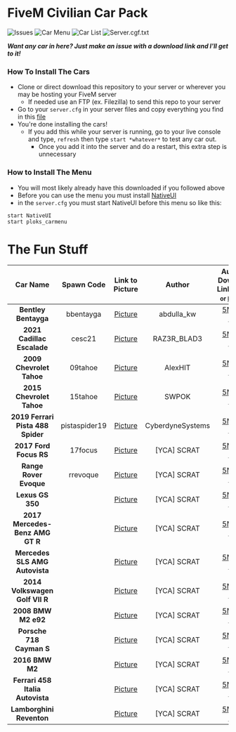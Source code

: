 # FiveM Civilian Car Pack

<!--![Car Menu](https://img.shields.io/badge/Car%20Menu-Up%20to%20Date-brightgreen?style=for-the-badge)-->
<!--![Car List](https://img.shields.io/badge/Car%20List-Up%20to%20Date-brightgreen?style=for-the-badge)-->
<!--![Server.cgf.txt](https://img.shields.io/badge/server.cfg.txt-Up%20to%20Date-brightgreen?style=for-the-badge)-->
![Issues](https://img.shields.io/github/issues/PLOKMJNB/FiveM-Civ-Car-Pack?style=for-the-badge&logo=github)
![Car Menu](https://img.shields.io/badge/Car%20Menu-Outdated-red?style=for-the-badge)
![Car List](https://img.shields.io/badge/Car%20List-Outdated-red?style=for-the-badge)
![Server.cgf.txt](https://img.shields.io/badge/server.cfg.txt-Outdated-red?style=for-the-badge)

***Want any car in here? Just make an issue with a download link and I'll get to it!***

### How To Install The Cars
- Clone or direct download this repository to your server or wherever you may be hosting your FiveM server
  - If needed use an FTP (ex. Filezilla) to send this repo to your server
- Go to your `server.cfg` in your server files and copy everything you find in this [file](server.cfg.txt)
- You're done installing the cars!
  - If you add this while your server is running, go to your live console and type, `refresh` then type `start *whatever*` to test any car out.
    - Once you add it into the server and do a restart, this extra step is unnecessary

### How to Install The Menu
- You will most likely already have this downloaded if you followed above
- Before you can use the menu you must install [NativeUI](https://github.com/FrazzIe/NativeUILua)
- in the `server.cfg` you must start NativeUI before this menu so like this:
```
start NativeUI 
start ploks_carmenu
```

# The Fun Stuff
| Car Name | Spawn Code  | Link to Picture | Author | Authors Download Link<sub>[5MODS](https://gta5-mods.com/) or [LSPDFR](https://www.lcpdfr.com/)<sub>  | Extra Notes |
| :-----:  | :-:         | :-:             | :-: | :-: | :-: |
| **Bentley Bentayga** | bbentayga | [Picture](/[PLOKS_CARS]/[BENTLEY]/bbentayga/bbentayga.jpg) | abdulla_kw | [5MODS Link](https://www.gta5-mods.com/vehicles/bentley-bentayga) |
| **2021 Cadillac Escalade** | cesc21 | [Picture](/[PLOKS_CARS]/[CADILLAC]/cesc21/cesc21.jpg) | RAZ3R_BLAD3 | [5MODS Link](https://www.gta5-mods.com/vehicles/cadillac-escalade-2021-next-gen-replace) |
| **2009 Chevrolet Tahoe** | 09tahoe | [Picture](/[PLOKS_CARS]/[CHEVROLET]/09tahoe/09tahoe.png) | AlexHIT | [5MODS Link](https://www.gta5-mods.com/vehicles/chevrolet-tahoe-add-on-replace) |
| **2015 Chevrolet Tahoe** | 15tahoe | [Picture](/[PLOKS_CARS]/[CHEVROLET]/15tahoe/15tahoe.png) | SWPOK | [5MODS Link](https://www.gta5-mods.com/vehicles/2015-chevy-tahoe-with-extras-addon) |
| **2019 Ferrari Pista 488 Spider** | pistaspider19 | [Picture](/[PLOKS_CARS]/[FERRARI]/pistaspider19/pistaspider19.jpg) | CyberdyneSystems | [5MODS Link](https://www.gta5-mods.com/vehicles/ferrari-pista-spider-2019-add-on-extras-wheels-animated-roof-lods) |
| **2017 Ford Focus RS** | 17focus | [Picture](/[PLOKS_CARS]/[RANGEROVER]/17focus/17focus.jpg) | [YCA] SCRAT | [5MODS Link](https://gta5-mods.com/vehicles/ford-focus-rs-2017-add-on-replace-tuning-template-multi-livery) |
| **Range Rover Evoque** | rrevoque | [Picture](/[PLOKS_CARS]/[RANGEROVER]/rrevoque/rrevoque.jpg) | [YCA] SCRAT | [5MODS Link](https://www.gta5-mods.com/vehicles/range-rover-evoque) |
| **Lexus GS 350** |  | [Picture](/[PLOKS_CARS]/[RANGEROVER]/rrevoque/rrevoque.jpg) | [YCA] SCRAT | [5MODS Link](https://gta5-mods.com/vehicles/lexus-gs-350-add-on-replace-tuning-template) |
| **2017 Mercedes-Benz AMG GT R** |  | [Picture](/[PLOKS_CARS]/[RANGEROVER]/rrevoque/rrevoque.jpg) | [YCA] SCRAT | [5MODS Link](https://gta5-mods.com/vehicles/mercedes-benz-amg-gt-r-2017) |
| **Mercedes SLS AMG Autovista** |  | [Picture](/[PLOKS_CARS]/[RANGEROVER]/rrevoque/rrevoque.jpg) | [YCA] SCRAT | [5MODS Link](https://gta5-mods.com/vehicles/mercedes-sls-amg-autovista-add-on-replace-template) |
| **2014 Volkswagen Golf VII R** |  | [Picture](/[PLOKS_CARS]/[RANGEROVER]/rrevoque/rrevoque.jpg) | [YCA] SCRAT | [5MODS Link](https://gta5-mods.com/vehicles/volkswagen-golf-vii-r-2014) | Removed from 5MODS |
| **2008 BMW M2 e92** |  | [Picture](/[PLOKS_CARS]/[RANGEROVER]/rrevoque/rrevoque.jpg) | [YCA] SCRAT | [5MODS Link](https://gta5-mods.com/vehicles/bmw-m2-e92-2008-add-on-replace) |
| **Porsche 718 Cayman S** |  | [Picture](/[PLOKS_CARS]/[RANGEROVER]/rrevoque/rrevoque.jpg) | [YCA] SCRAT | [5MODS Link](https://gta5-mods.com/vehicles/porsche-718-cayman-s-add-on-replace) |
| **2016 BMW M2** |  | [Picture](/[PLOKS_CARS]/[RANGEROVER]/rrevoque/rrevoque.jpg) | [YCA] SCRAT | [5MODS Link](https://gta5-mods.com/vehicles/2016-bmw-m2-add-on-replace-tuning-template) |
| **Ferrari 458 Italia Autovista** |  | [Picture](/[PLOKS_CARS]/[RANGEROVER]/rrevoque/rrevoque.jpg) | [YCA] SCRAT | [5MODS Link](https://gta5-mods.com/vehicles/ferrari-458-italia-autovista-add-on-replace) |
| **Lamborghini Reventon** |  | [Picture](/[PLOKS_CARS]/[RANGEROVER]/rrevoque/rrevoque.jpg) | [YCA] SCRAT | [5MODS Link](https://gta5-mods.com/vehicles/lamborghini-reventon) |
